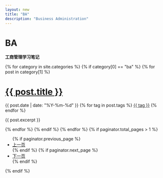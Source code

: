 ```yaml
---
layout: new
title: "BA"
description: "Business Administration"  
---
```

<div class="container articles-page">
    <div class="row">
        <div class="col-xs-12 col-md-12 col-lg-12">
            <div class=" domaker infomation">
                <div class="content text-center">
                    <h1>BA</h1>
                    <p><b>工商管理学习笔记</b></p>
                </div>
            </div>
            {% for category in site.categories %}
            {% if category[0] == "ba" %}
            {% for post in category[1] %}
            <div class="panel">
                <div class="panel-body">
                    <h1><a href="{{ post.url | prepend: site.baseurl }}">{{ post.title }}</a></h1>
                    <div class="article-attrs">
                        <span class="pull-left">
                            <i class="fa fa-fw fa-calendar"></i> {{ post.date | date: "%Y-%m-%d" }}
                        </span>
                        <span><i class="fa fa-fw fa-tags"></i> 
                            {% for tag in post.tags %}
                                <a href="/2_tags/#{{ tag }}" title="{{ tag }}">{{ tag }}</a>
                            {% endfor %}
                        </span>
                    </div>
                    <p>{{ post.excerpt }}</p>
                </div>
            </div>
            {% endfor %}
            {% endif %}
            {% endfor %}
            <!-- Pager -->
            {% if paginator.total_pages > 1 %}
            <ul class="pager">
                {% if paginator.previous_page %}
                <li class="previous">
                    <a href="{{ paginator.previous_page_path | prepend: site.baseurl | replace: '//', '/' }}">上一页</a>
                </li>
                {% endif %}
                {% if paginator.next_page %}
                <li class="next">
                    <a href="{{ paginator.next_page_path | prepend: site.baseurl | replace: '//', '/' }}">下一页</a>
                </li>
                {% endif %}
            </ul>
            {% endif %}
        </div>
    </div>
</div>